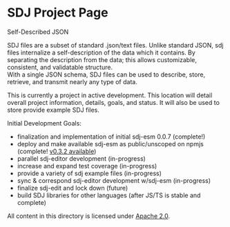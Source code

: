 # SDJ Project Page
Self-Described JSON

SDJ files are a subset of standard .json/text files.
Unlike standard JSON, sdj files internalize a self-description of the data which it contains.
By separating the description from the data; this allows customizable, consistent, and validatable structure.  
With a single JSON schema, SDJ files can be used to describe, store, retrieve, and
transmit nearly any type of data.

This is currently a project in active development. This location will detail 
overall project information, details, goals, and status. It will also be used
to store provide example SDJ files.

Initial Development Goals:
- finalization and implementation of initial sdj-esm 0.0.7 (complete!)
- deploy and make available sdj-esm as public/unscoped on npmjs (complete! [v0.3.2 available](https://www.npmjs.com/package/sdj-esm))
- parallel sdj-editor development (in-progress)
- increase and expand test coverage (in-progress)
- provide a variety of sdj example files (in-progress)
- sync & correspond sdj-editor development w/sdj-esm (in-progress)
- finalize sdj-edit and lock down (future)
- build SDJ libraries for other languages (after JS/TS is stable and complete)

All content in this directory is licensed under [Apache 2.0](./LICENSE).
